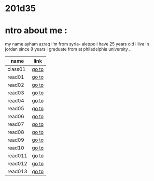 # 201d35
# ntro about me :

my name ayham azraq i'm from syria- aleppo i have 25 years old i live in jordan since 9 years i graduate from at philadelphia university ..    

| name |link |
| ----------- | ----------- |
| class01 | [go to](class-01.md) |
| read01 | [go to](read01.md) |
| read02 | [go to](read02.md) |
| read03 | [go to](read03.md) |
| read04 | [go to](read04.md) |
| read05 | [go to](read05.md) |
| read06 | [go to](read06.md) |
| read07 | [go to](read07.md) |
| read08 | [go to](read08.md) |
| read09 | [go to](read09.md) |
| read10 | [go to](read10.md) |
| read011 | [go to](read011.md) |
| read012 | [go to](read012.md) |
| read013 | [go to](read013.md) |